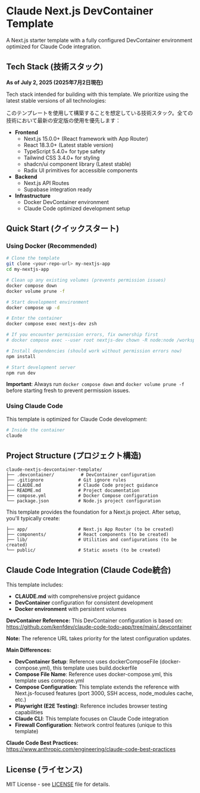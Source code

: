 # Claude Next.js DevContainer Template

A Next.js starter template with a fully configured DevContainer environment optimized for Claude Code integration.

## Tech Stack (技術スタック)

**As of July 2, 2025 (2025年7月2日現在)**

Tech stack intended for building with this template. We prioritize using the latest stable versions of all technologies:

このテンプレートを使用して構築することを想定している技術スタック。全ての技術において最新の安定版の使用を優先します：

- **Frontend**
  - Next.js 15.0.0+ (React framework with App Router)
  - React 18.3.0+ (Latest stable version)
  - TypeScript 5.4.0+ for type safety
  - Tailwind CSS 3.4.0+ for styling
  - shadcn/ui component library (Latest stable)
  - Radix UI primitives for accessible components
- **Backend**
  - Next.js API Routes
  - Supabase integration ready
- **Infrastructure**
  - Docker DevContainer environment
  - Claude Code optimized development setup

## Quick Start (クイックスタート)

### Using Docker (Recommended)

```bash
# Clone the template
git clone <your-repo-url> my-nextjs-app
cd my-nextjs-app

# Clean up any existing volumes (prevents permission issues)
docker compose down
docker volume prune -f

# Start development environment
docker compose up -d

# Enter the container
docker compose exec nextjs-dev zsh

# If you encounter permission errors, fix ownership first
# docker compose exec --user root nextjs-dev chown -R node:node /workspace

# Install dependencies (should work without permission errors now)
npm install

# Start development server
npm run dev
```

**Important**: Always run `docker compose down` and `docker volume prune -f` before starting fresh to prevent permission issues.

### Using Claude Code

This template is optimized for Claude Code development:

```bash
# Inside the container
claude
```

## Project Structure (プロジェクト構造)

```
claude-nextjs-devcontainer-template/
├── .devcontainer/          # DevContainer configuration
├── .gitignore             # Git ignore rules
├── CLAUDE.md              # Claude Code project guidance
├── README.md              # Project documentation
├── compose.yml            # Docker Compose configuration
└── package.json           # Node.js project configuration
```

This template provides the foundation for a Next.js project. After setup, you'll typically create:

```
├── app/                   # Next.js App Router (to be created)
├── components/            # React components (to be created)
├── lib/                   # Utilities and configurations (to be created)
└── public/                # Static assets (to be created)
```

## Claude Code Integration (Claude Code統合)

This template includes:

- **CLAUDE.md** with comprehensive project guidance
- **DevContainer** configuration for consistent development
- **Docker environment** with persistent volumes

**DevContainer Reference:**
This DevContainer configuration is based on: https://github.com/kenfdev/claude-code-todo-app/tree/main/.devcontainer

**Note:** The reference URL takes priority for the latest configuration updates.

**Main Differences:**
- **DevContainer Setup**: Reference uses dockerComposeFile (docker-compose.yml), this template uses build.dockerfile
- **Compose File Name**: Reference uses docker-compose.yml, this template uses compose.yml
- **Compose Configuration**: This template extends the reference with Next.js-focused features (port 3000, SSH access, node_modules cache, etc.)
- **Playwright (E2E Testing)**: Reference includes browser testing capabilities
- **Claude CLI**: This template focuses on Claude Code integration
- **Firewall Configuration**: Network control features (unique to this template)

**Claude Code Best Practices:**
https://www.anthropic.com/engineering/claude-code-best-practices

## License (ライセンス)

MIT License - see [LICENSE](LICENSE) file for details.